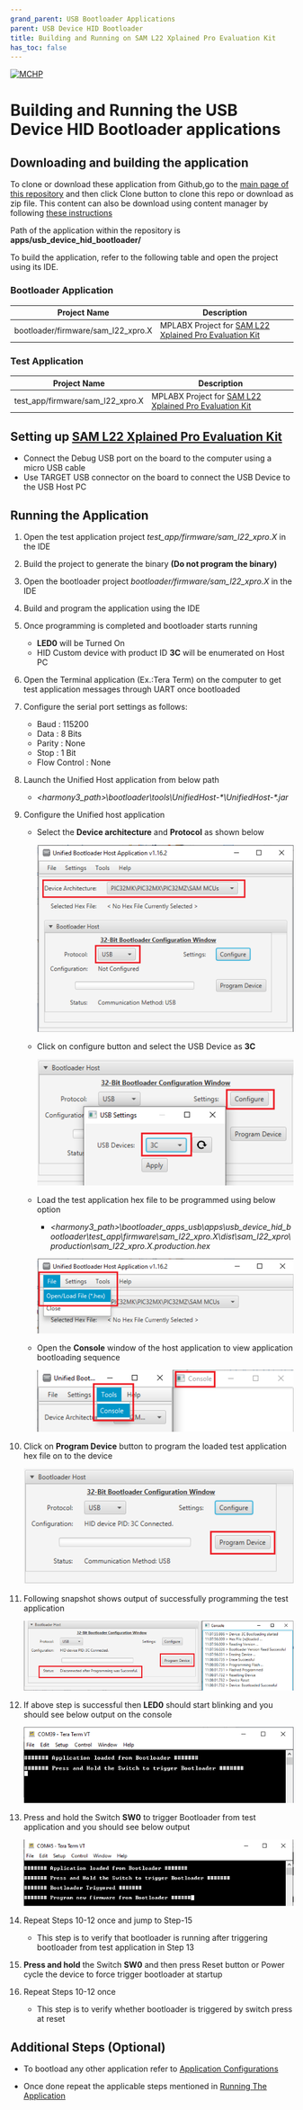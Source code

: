 ```yaml
---
grand_parent: USB Bootloader Applications
parent: USB Device HID Bootloader
title: Building and Running on SAM L22 Xplained Pro Evaluation Kit
has_toc: false
---
```


[![MCHP](https://www.microchip.com/ResourcePackages/Microchip/assets/dist/images/logo.png)](https://www.microchip.com)

# Building and Running the USB Device HID Bootloader applications

## Downloading and building the application

To clone or download these application from Github,go to the [main page of this repository](https://github.com/Microchip-MPLAB-Harmony/bootloader_apps_usb) and then click Clone button to clone this repo or download as zip file. This content can also be download using content manager by following [these instructions](https://github.com/Microchip-MPLAB-Harmony/contentmanager/wiki)

Path of the application within the repository is **apps/usb_device_hid_bootloader/**

To build the application, refer to the following table and open the project using its IDE.

### Bootloader Application

| Project Name      | Description                                    |
| ----------------- | ---------------------------------------------- |
| bootloader/firmware/sam_l22_xpro.X    | MPLABX Project for [SAM L22 Xplained Pro Evaluation Kit](https://www.microchip.com/developmenttools/ProductDetails/ATSAML22-XPRO-B)|

### Test Application

| Project Name      | Description                                    |
| ----------------- | ---------------------------------------------- |
| test_app/firmware/sam_l22_xpro.X    | MPLABX Project for [SAM L22 Xplained Pro Evaluation Kit](https://www.microchip.com/developmenttools/ProductDetails/ATSAML22-XPRO-B)|

## Setting up [SAM L22 Xplained Pro Evaluation Kit](https://www.microchip.com/developmenttools/ProductDetails/ATSAML22-XPRO-B)

- Connect the Debug USB port on the board to the computer using a micro USB cable
- Use TARGET USB connector on the board to connect the USB Device to the USB Host PC

## Running the Application

1. Open the test application project *test_app/firmware/sam_l22_xpro.X* in the IDE
2. Build the project to generate the binary **(Do not program the binary)**
3. Open the bootloader project *bootloader/firmware/sam_l22_xpro.X* in the IDE
4. Build and program the application using the IDE

5. Once programming is completed and bootloader starts running
    - **LED0** will be Turned On
    -  HID Custom device with product ID **3C** will be enumerated on Host PC

6. Open the Terminal application (Ex.:Tera Term) on the computer to get test application messages through UART once bootloaded
7. Configure the serial port settings as follows:
    - Baud : 115200
    - Data : 8 Bits
    - Parity : None
    - Stop : 1 Bit
    - Flow Control : None

8. Launch the Unified Host application from below path
    - *\<harmony3_path\>\bootloader\tools\UnifiedHost-\*\UnifiedHost-\*.jar*

9. Configure the Unified host application
    - Select the **Device architecture** and **Protocol** as shown below

        ![hostConfig](./images/btl_unified_host_config.png)

    - Click on configure button and select the USB Device as **3C**

        ![hostUSBSetting](./images/btl_unified_host_usb_setting.png)

    - Load the test application hex file to be programmed using below option
        - *\<harmony3_path\>\bootloader_apps_usb\apps\usb_device_hid_bootloader\test_app\firmware\sam_l22_xpro.X\dist\sam_l22_xpro\production\sam_l22_xpro.X.production.hex*

        ![hostLoadHex](./images/btl_unified_host_load_hex.png)

    - Open the **Console** window of the host application to view application bootloading sequence

        ![hostToolsConsole](./images/btl_unified_host_tools_console.png)

10. Click on **Program Device** button to program the loaded test application hex file on to the device

    ![hostProgramDevice](./images/btl_unified_host_program_device.png)

11. Following snapshot shows output of successfully programming the test application

    ![hostSuccess](./images/btl_unified_host_success.png)

12. If above step is successful then **LED0** should start blinking and you should see below output on the console

    ![output](./images/btl_usb_device_hid_test_app_console_success.png)

13. Press and hold the Switch **SW0** to trigger Bootloader from test application and you should see below output

    ![output](./images/btl_usb_device_hid_test_app_console_trigger_bootloader.png)

14. Repeat Steps 10-12 once and jump to Step-15
    - This step is to verify that bootloader is running after triggering bootloader from test application in Step 13

15. **Press and hold** the Switch **SW0** and then press Reset button or Power cycle the device to force trigger bootloader at startup
16. Repeat Steps 10-12 once
    - This step is to verify whether bootloader is triggered by switch press at reset

## Additional Steps (Optional)
- To bootload any other application refer to [Application Configurations](../../docs/readme_configure_application_sam.md)

- Once done repeat the applicable steps mentioned in [Running The Application](#running-the-application)
